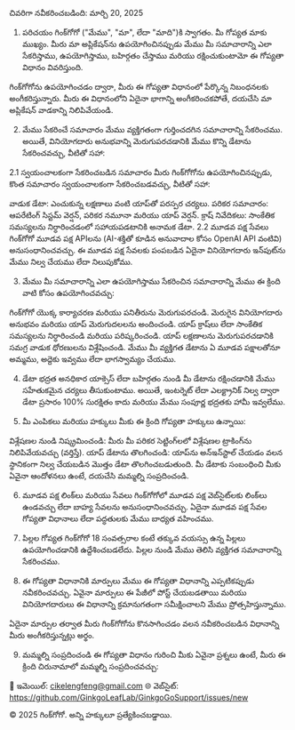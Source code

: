 చివరిగా నవీకరించబడింది: మార్చి 20, 2025

1. పరిచయం
గింక్‌గోగో ("మేము", "మా", లేదా "మాది")కి స్వాగతం. మీ గోప్యత మాకు ముఖ్యం. మీరు మా అప్లికేషన్‌ను ఉపయోగించినప్పుడు మేము మీ సమాచారాన్ని ఎలా సేకరిస్తాము, ఉపయోగిస్తాము, బహిర్గతం చేస్తాము మరియు రక్షించుకుంటామో ఈ గోప్యతా విధానం వివరిస్తుంది.

గింక్‌గోగోను ఉపయోగించడం ద్వారా, మీరు ఈ గోప్యతా విధానంలో పేర్కొన్న నిబంధనలకు అంగీకరిస్తున్నారు. మీరు ఈ విధానంలోని ఏదైనా భాగాన్ని అంగీకరించకపోతే, దయచేసి మా అప్లికేషన్ వాడకాన్ని నిలిపివేయండి.

2. మేము సేకరించే సమాచారం
మేము వ్యక్తిగతంగా గుర్తించదగిన సమాచారాన్ని సేకరించము. అయితే, వినియోగదారు అనుభవాన్ని మెరుగుపరచడానికి మేము కొన్ని డేటాను సేకరించవచ్చు, వీటితో సహా:

2.1 స్వయంచాలకంగా సేకరించబడిన సమాచారం
మీరు గింక్‌గోగోను ఉపయోగించినప్పుడు, కొంత సమాచారం స్వయంచాలకంగా సేకరించబడవచ్చు, వీటితో సహా:

వాడుక డేటా: ఎంచుకున్న లక్షణాలు వంటి యాప్‌తో పరస్పర చర్యలు.
పరికర సమాచారం: ఆపరేటింగ్ సిస్టమ్ వెర్షన్, పరికర నమూనా మరియు యాప్ వెర్షన్.
క్రాష్ నివేదికలు: సాంకేతిక సమస్యలను నిర్ధారించడంలో సహాయపడటానికి అనామక డేటా.
2.2 మూడవ పక్ష సేవలు
గింక్‌గోగో మూడవ పక్ష APIలను (AI-శక్తితో కూడిన అనువాదాల కోసం OpenAI API వంటివి) అనుసంధానించవచ్చు. ఈ మూడవ పక్ష సేవలకు పంపబడిన ఏదైనా వినియోగదారు ఇన్‌పుట్‌ను మేము నిల్వ చేయము లేదా నిలుపుకోము.

3. మేము మీ సమాచారాన్ని ఎలా ఉపయోగిస్తాము
సేకరించిన సమాచారాన్ని మేము ఈ క్రింది వాటి కోసం ఉపయోగించవచ్చు:

గింక్‌గోగో యొక్క కార్యాచరణ మరియు పనితీరును మెరుగుపరచండి.
మెరుగైన వినియోగదారు అనుభవం మరియు యాప్ మెరుగుదలలను అందించండి.
యాప్ క్రాష్‌లు లేదా సాంకేతిక సమస్యలను నిర్ధారించండి మరియు పరిష్కరించండి.
యాప్ లక్షణాలను మెరుగుపరచడానికి సమగ్ర వాడుక ధోరణులను విశ్లేషించండి.
మేము మీ వ్యక్తిగత డేటాను ఏ మూడవ పక్షాలతోనూ అమ్మము, అద్దెకు ఇవ్వము లేదా భాగస్వామ్యం చేయము.

4. డేటా భద్రత
అనధికార యాక్సెస్ లేదా బహిర్గతం నుండి మీ డేటాను రక్షించడానికి మేము సహేతుకమైన చర్యలు తీసుకుంటాము. అయితే, ఇంటర్నెట్ లేదా ఎలక్ట్రానిక్ నిల్వ ద్వారా డేటా ప్రసారం 100% సురక్షితం కాదు మరియు మేము సంపూర్ణ భద్రతకు హామీ ఇవ్వలేము.

5. మీ ఎంపికలు మరియు హక్కులు
మీకు ఈ క్రింది గోప్యతా హక్కులు ఉన్నాయి:

విశ్లేషణల నుండి నిష్క్రమించండి: మీరు మీ పరికర సెట్టింగ్‌లలో విశ్లేషణల ట్రాకింగ్‌ను నిలిపివేయవచ్చు (వర్తిస్తే).
యాప్ డేటాను తొలగించండి: యాప్‌ను అన్‌ఇన్‌స్టాల్ చేయడం వలన స్థానికంగా నిల్వ చేయబడిన మొత్తం డేటా తొలగించబడుతుంది.
మీ డేటాకు సంబంధించి మీకు ఏవైనా ఆందోళనలు ఉంటే, దయచేసి మమ్మల్ని సంప్రదించండి.

6. మూడవ పక్ష లింక్‌లు మరియు సేవలు
గింక్‌గోగోలో మూడవ పక్ష వెబ్‌సైట్‌లకు లింక్‌లు ఉండవచ్చు లేదా బాహ్య సేవలను అనుసంధానించవచ్చు. ఏదైనా మూడవ పక్ష సేవల గోప్యతా విధానాలు లేదా పద్ధతులకు మేము బాధ్యత వహించము.

7. పిల్లల గోప్యత
గింక్‌గోగో 18 సంవత్సరాల కంటే తక్కువ వయస్సు ఉన్న పిల్లలు ఉపయోగించడానికి ఉద్దేశించబడలేదు. పిల్లల నుండి మేము తెలిసి వ్యక్తిగత సమాచారాన్ని సేకరించము.

8. ఈ గోప్యతా విధానానికి మార్పులు
మేము ఈ గోప్యతా విధానాన్ని ఎప్పటికప్పుడు నవీకరించవచ్చు. ఏవైనా మార్పులు ఈ పేజీలో పోస్ట్ చేయబడతాయి మరియు వినియోగదారులు ఈ విధానాన్ని క్రమానుగతంగా సమీక్షించాలని మేము ప్రోత్సహిస్తున్నాము.

ఏదైనా మార్పుల తర్వాత మీరు గింక్‌గోగోను కొనసాగించడం వలన నవీకరించబడిన విధానాన్ని మీరు అంగీకరిస్తున్నట్లు అర్థం.

9. మమ్మల్ని సంప్రదించండి
ఈ గోప్యతా విధానం గురించి మీకు ఏవైనా ప్రశ్నలు ఉంటే, మీరు ఈ క్రింది చిరునామాలో మమ్మల్ని సంప్రదించవచ్చు:

📧 ఇమెయిల్: cikelengfeng@gmail.com
🌐 వెబ్‌సైట్: https://github.com/GinkgoLeafLab/GinkgoGoSupport/issues/new

© 2025 గింక్‌గోగో. అన్ని హక్కులూ ప్రత్యేకించబడ్డాయి.
